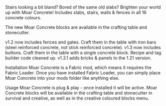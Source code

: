 Stairs looking a bit bland? Bored of the same old slabs? Brighten your world up with Moar Concrete! Includes slabs, stairs, walls & fences in all 16 concrete colours.

The new Moar Concrete blocks are available in the crafting table and stonecutter.

v1.2 now includes fences and gates. Craft them in the table with iron bars (steel reinforced concrete, not stick reinforced concrete).
v1.3 now includes buttons. Craft them in the table with a single concrete block. Recipe and tag builder code cleaned up.
v1.3.1 adds bricks & panels to the 1.21 version.

Installation 
Moar Concrete is a Fabric mod, which means it requires the Fabric Loader. Once you have installed Fabric Loader, you can simply place Moar Concrete into your mods folder like anything else.

Usage 
Moar Concrete is plug & play - once installed it will be active. Moar Concrete blocks will be available in the crafting table and stonecutter in survival and creative, as well as in the creative coloured blocks menu.
